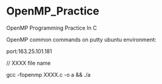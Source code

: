 # OpenMP_Practice
OpenMP Programming Practice In C

OpenMP common commands on putty ubuntu environment:

port:163.25.101.181


// XXXX file name

gcc -fopenmp XXXX.c -o a && ./a


